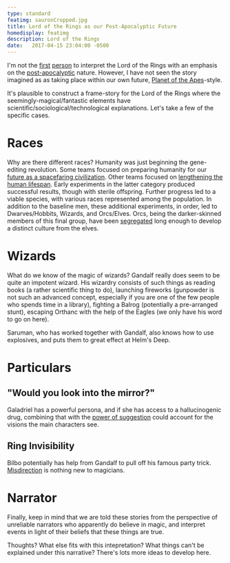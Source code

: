 ```yaml
---
type: standard
featimg: sauronCropped.jpg
title: Lord of the Rings as our Post-Apocalyptic Future
homedisplay: featimg
description: Lord of the Rings
date:   2017-04-15 23:04:00 -0500
---
```


I'm not the [first](https://www.quora.com/Do-the-Lord-of-the-Rings-novels-and-films-take-place-in-a-post-apocalyptic-setting) [person](https://nerditis.com/2013/10/13/why-lord-of-the-rings-is-a-post-apocalyptic-wasteland/) to interpret the Lord of the Rings with an emphasis on the [post-apocalyptic](http://patricksatters.blogspot.com/2013/05/lord-of-rings-and-other-fantasy-as-post.html) nature.  However, I have not seen the story imagined as as taking place within our own future, [Planet of the Apes](https://en.wikipedia.org/wiki/Planet_of_the_Apes_(1968_film))-style.

It's plausible to construct a frame-story for the Lord of the Rings where the seemingly-magical/fantastic elements have scientific/sociological/technological explanations.  Let's take a few of the specific cases.

Races
=====
Why are there different races?  Humanity was just beginning the gene-editing revolution.  Some teams focused on preparing humanity for our [future as a spacefaring civilization](https://space.stackexchange.com/questions/12125/how-important-is-the-size-of-an-astronaut).  Other teams focused on [lengthening the human lifespan](http://newatlas.com/telomerase-aging-harvard-reverse-process-telomeres/17107/).  Early experiments in the latter category produced successful results, though with sterile offspring.  Further progress led to a viable species, with various races represented among the population. In addition to the baseline men, these additional experiments, in order, led to Dwarves/Hobbits, Wizards, and Orcs/Elves.  Orcs, being the darker-skinned members of this final group, have been [segregated](http://existentialcomics.com/comic/175) long enough to develop a distinct culture from the elves.

Wizards
=======
What do we know of the magic of wizards?  Gandalf really does seem to be quite an impotent wizard.  His wizardry consists of such things as reading books (a rather scientific thing to do), launching fireworks (gunpowder is not such an advanced concept, especially if you are one of the few people who spends time in a library), fighting a Balrog (potentially a pre-arranged stunt), escaping Orthanc with the help of the Eagles (we only have his word to go on here).  

Saruman, who has worked together with Gandalf, also knows how to use explosives, and puts them to great effect at Helm's Deep.  

Particulars
===========
"Would you look into the mirror?"
---------------------------------
Galadriel has a powerful persona, and if she has access to a hallucinogenic drug, combining that with the [power of suggestion](https://www.aaas.org/abstract/power-suggestion-memory-manipulation) could account for the visions the main characters see.  

Ring Invisibility
-----------------
Bilbo potentially has help from Gandalf to pull off his famous party trick.  [Misdirection](http://www.spring.org.uk/2008/08/psychology-of-magic-3-critical.php) is nothing new to magicians.


Narrator
========
Finally, keep in mind that we are told these stories from the perspective of unreliable narrators who apparently do believe in magic, and interpret events in light of their beliefs that these things are true.

Thoughts?  What else fits with this intepretation?  What things can't be explained under this narrative?  There's lots more ideas to develop here.